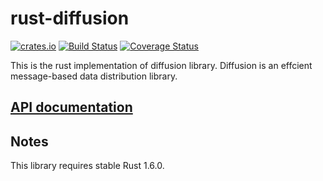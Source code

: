 # rust-diffusion

[![crates.io](http://meritbadge.herokuapp.com/diffusion)](https://crates.io/crates/diffusion)
[![Build Status](https://travis-ci.org/WiSaGaN/rust-diffusion.svg?branch=master)](https://travis-ci.org/WiSaGaN/rust-diffusion)
[![Coverage Status](https://coveralls.io/repos/github/WiSaGaN/rust-diffusion/badge.svg?branch=master)](https://coveralls.io/github/WiSaGaN/rust-diffusion?branch=master)

This is the rust implementation of diffusion library. Diffusion is an effcient message-based data distribution library.

## [API documentation](http://wisagan.github.io/rust-diffusion/diffusion/)

## Notes

This library requires stable Rust 1.6.0.
